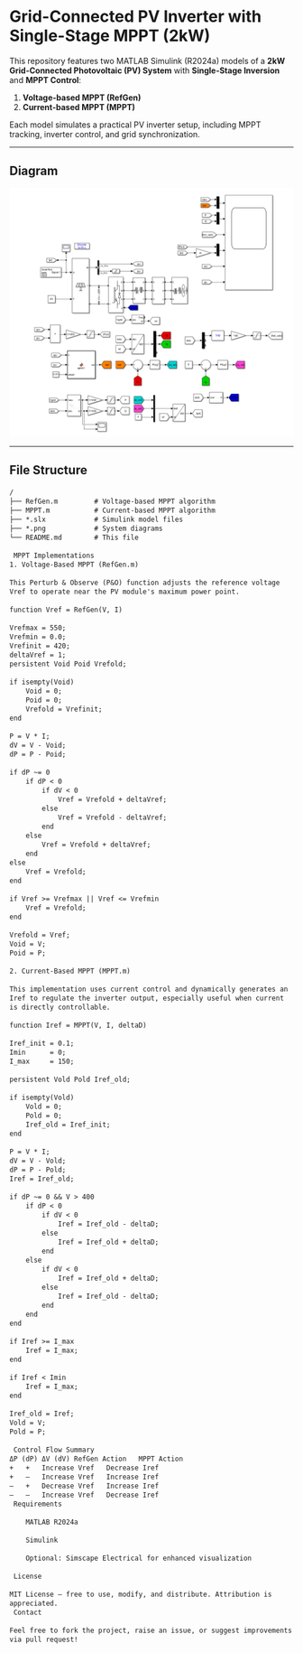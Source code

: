 # Grid-Connected PV Inverter with Single-Stage MPPT (2kW)

This repository features two MATLAB Simulink (R2024a) models of a **2kW Grid-Connected Photovoltaic (PV) System** with **Single-Stage Inversion** and **MPPT Control**:

1. **Voltage-based MPPT (RefGen)**
2. **Current-based MPPT (MPPT)**

Each model simulates a practical PV inverter setup, including MPPT tracking, inverter control, and grid synchronization.

---

##  Diagram

![3 Phase MPPT System Diagram](./Diagram.png)

---

##  File Structure

```text
/
├── RefGen.m         # Voltage-based MPPT algorithm
├── MPPT.m           # Current-based MPPT algorithm
├── *.slx            # Simulink model files
├── *.png            # System diagrams
└── README.md        # This file

 MPPT Implementations
1. Voltage-Based MPPT (RefGen.m)

This Perturb & Observe (P&O) function adjusts the reference voltage Vref to operate near the PV module's maximum power point.

function Vref = RefGen(V, I)

Vrefmax = 550;
Vrefmin = 0.0;
Vrefinit = 420;
deltaVref = 1;
persistent Void Poid Vrefold;

if isempty(Void)
    Void = 0;
    Poid = 0;
    Vrefold = Vrefinit;
end

P = V * I;
dV = V - Void;
dP = P - Poid;

if dP ~= 0
    if dP < 0
        if dV < 0
            Vref = Vrefold + deltaVref;
        else
            Vref = Vrefold - deltaVref;
        end
    else
        Vref = Vrefold + deltaVref;
    end
else
    Vref = Vrefold;
end

if Vref >= Vrefmax || Vref <= Vrefmin
    Vref = Vrefold;
end

Vrefold = Vref;
Void = V;
Poid = P;

2. Current-Based MPPT (MPPT.m)

This implementation uses current control and dynamically generates an Iref to regulate the inverter output, especially useful when current is directly controllable.

function Iref = MPPT(V, I, deltaD)

Iref_init = 0.1;
Imin      = 0;
I_max     = 150;

persistent Vold Pold Iref_old;

if isempty(Vold)
    Vold = 0;
    Pold = 0;
    Iref_old = Iref_init;
end

P = V * I;
dV = V - Vold;
dP = P - Pold;
Iref = Iref_old;

if dP ~= 0 && V > 400
    if dP < 0
        if dV < 0
            Iref = Iref_old - deltaD;
        else
            Iref = Iref_old + deltaD;
        end
    else
        if dV < 0
            Iref = Iref_old + deltaD;
        else
            Iref = Iref_old - deltaD;
        end
    end
end

if Iref >= I_max
    Iref = I_max;
end

if Iref < Imin
    Iref = I_max;
end

Iref_old = Iref;
Vold = V;
Pold = P;

 Control Flow Summary
ΔP (dP)	ΔV (dV)	RefGen Action	MPPT Action
+	+	Increase Vref	Decrease Iref
+	–	Increase Vref	Increase Iref
–	+	Decrease Vref	Increase Iref
–	–	Increase Vref	Decrease Iref
 Requirements

    MATLAB R2024a

    Simulink

    Optional: Simscape Electrical for enhanced visualization

 License

MIT License – free to use, modify, and distribute. Attribution is appreciated.
 Contact

Feel free to fork the project, raise an issue, or suggest improvements via pull request!